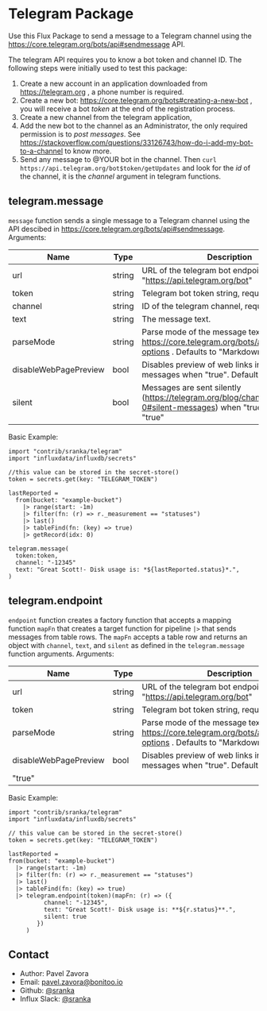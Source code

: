 # Telegram Package

Use this Flux Package to send a message to a Telegram channel using the https://core.telegram.org/bots/api#sendmessage API.

The telegram API requires you to know a bot token and channel ID. The following steps were initially used to test this package:
   1. Create a new account in an application downloaded from https://telegram.org , a phone number is required.
   1. Create a new bot: https://core.telegram.org/bots#creating-a-new-bot , you will receive a bot *token* at the end of the registration process.
   1. Create a new channel from the telegram application,
   1. Add the new bot to the channel as an Administrator, the only required permission is to _post messages_. See https://stackoverflow.com/questions/33126743/how-do-i-add-my-bot-to-a-channel to know more.
   1. Send any message to @YOUR bot in the channel. Then `curl https://api.telegram.org/bot$token/getUpdates` and look for the _id_ of the channel, it is the *channel* argument in telegram functions.

## telegram.message

`message` function sends a single message to a Telegram channel using the API descibed in https://core.telegram.org/bots/api#sendmessage. Arguments:

| Name     | Type   | Description                                                       |
| ----     | ----   | -----------                                                       |
| url | string | URL of the telegram bot endpoint. Defaults to: "https://api.telegram.org/bot" |
| token  | string | Telegram bot token string, required. |
| channel | string | ID of the telegram channel, required. |
| text | string | The message text. |
| parseMode  | string | Parse mode of the message text per https://core.telegram.org/bots/api#formatting-options . Defaults to "MarkdownV2" |
| disableWebPagePreview  | bool | Disables preview of web links in the sent messages when "true". Defaults to "false" |
| silent  | bool | Messages are sent silently (https://telegram.org/blog/channels-2-0#silent-messages) when "true". Defaults to "true" |


Basic Example:

    import "contrib/sranka/telegram"
    import "influxdata/influxdb/secrets"

    //this value can be stored in the secret-store()
    token = secrets.get(key: "TELEGRAM_TOKEN")

    lastReported =
      from(bucket: "example-bucket")
        |> range(start: -1m)
        |> filter(fn: (r) => r._measurement == "statuses")
        |> last()
        |> tableFind(fn: (key) => true)
        |> getRecord(idx: 0)

    telegram.message(
      token:token,
      channel: "-12345"
      text: "Great Scott!- Disk usage is: *${lastReported.status}*.",
    )

## telegram.endpoint 

`endpoint` function creates a factory function that accepts a mapping function `mapFn` that creates a target function for pipeline `|>` that sends messages from table rows. The `mapFn` accepts a table row and returns an object with `channel`, `text`, and `silent` as defined in the `telegram.message` function arguments. Arguments:

| Name     | Type   | Description                                                       |
| ----     | ----   | -----------                                                       |
| url | string | URL of the telegram bot endpoint. Defaults to: "https://api.telegram.org/bot" |
| token  | string | Telegram bot token string, required. |
| parseMode  | string | Parse mode of the message text per https://core.telegram.org/bots/api#formatting-options . Defaults to "MarkdownV2" |
| disableWebPagePreview  | bool | Disables preview of web links in the sent messages when "true". Defaults to "false" |
"true" |

Basic Example:

    import "contrib/sranka/telegram"
    import "influxdata/influxdb/secrets"

    // this value can be stored in the secret-store()
    token = secrets.get(key: "TELEGRAM_TOKEN")

    lastReported =
    from(bucket: "example-bucket")
      |> range(start: -1m)
      |> filter(fn: (r) => r._measurement == "statuses")
      |> last()
      |> tableFind(fn: (key) => true)
      |> telegram.endpoint(token)(mapFn: (r) => ({
              channel: "-12345", 
              text: "Great Scott!- Disk usage is: **${r.status}**.", 
              silent: true
            })
         )

## Contact

- Author: Pavel Zavora
- Email: pavel.zavora@bonitoo.io
- Github: [@sranka](https://github.com/sranka)
- Influx Slack: [@sranka](https://influxdata.com/slack)
